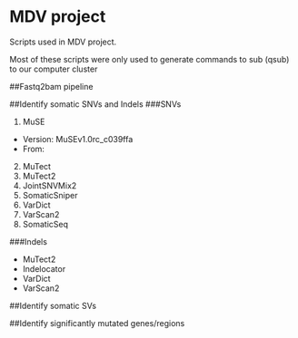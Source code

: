 # MDV project
Scripts used in MDV project. 

Most of these scripts were only used to generate commands to sub (qsub) to our computer cluster

##Fastq2bam pipeline

##Identify somatic SNVs and Indels
###SNVs
1. MuSE

  * Version: MuSEv1.0rc_c039ffa
  * From:    
2. MuTect
3. MuTect2
4. JointSNVMix2
4. SomaticSniper
6. VarDict
7. VarScan2
8. SomaticSeq

###Indels
* MuTect2
* Indelocator
* VarDict
* VarScan2

##Identify somatic SVs

##Identify significantly mutated genes/regions

